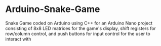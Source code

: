 # Arduino-Snake-Game
Snake Game coded on Arduino using C++ for an Arduino Nano project consisting of 8x8 LED matrices for the game's display, shift registers for row/column control, and push buttons for input control for the user to interact with
